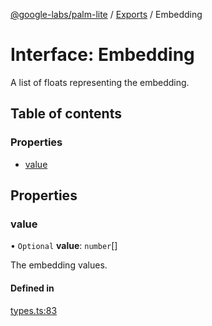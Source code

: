 [@google-labs/palm-lite](../README.md) / [Exports](../modules.md) / Embedding

# Interface: Embedding

A list of floats representing the embedding.

## Table of contents

### Properties

- [value](Embedding.md#value)

## Properties

### value

• `Optional` **value**: `number`[]

The embedding values.

#### Defined in

[types.ts:83](https://github.com/Chizobaonorh/labs-prototypes/blob/2adb69f/seeds/palm-lite/src/types.ts#L83)
